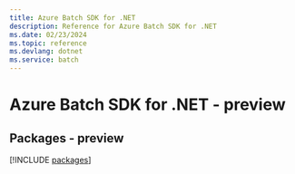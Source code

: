 ```yaml
---
title: Azure Batch SDK for .NET
description: Reference for Azure Batch SDK for .NET
ms.date: 02/23/2024
ms.topic: reference
ms.devlang: dotnet
ms.service: batch
---
```

# Azure Batch SDK for .NET - preview
## Packages - preview
[!INCLUDE [packages](batch-index.md)]